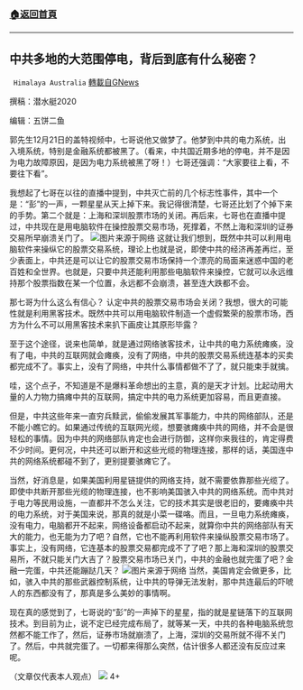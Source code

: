 ###  [:house:返回首頁](https://github.com/ourhimalayas/txt)
---

## 中共多地的大范围停电，背后到底有什么秘密？
` Himalaya Australia` [轉載自GNews](https://gnews.org/zh-hans/674193/)

撰稿：潜水艇2020

编辑：五饼二鱼

郭先生12月21日的盖特视频中，七哥说他又做梦了。他梦到中共的电力系统，出入境系统，特别是金融系统都被黑了。（看来，中共国近期多地的停电，并不是因为电力故障原因，是因为电力系统被黑了呀！）七哥还强调：“大家要往上看，不要往下看”。

我想起了七哥在以往的直播中提到，中共灭亡前的几个标志性事件，其中一个是：“彭”的一声，一颗星星从天上掉下来。我记得很清楚，七哥还比划了个掉下来的手势。第二个就是：上海和深圳股票市场的关闭。再后来，七哥也在直播中提过，中共现在是用电脑软件在操控股票交易市场，死撑着，不然上海和深圳的证券交易所早崩溃关门了。
![]()![](https://gnews-media-offload.s3.amazonaws.com/wp-content/uploads/2020/12/21223407/12.22-%E7%94%B5c.jpg)图片来源于网络
这就让我们想到，既然中共可以利用电脑软件来操纵它的股票交易系统，理论上也就是说，即使中共的经济再差再烂，至少表面上，中共还是可以让它的股票交易市场保持一个漂亮的局面来迷惑中国的老百姓和全世界。也就是，只要中共还能利用那些电脑软件来操控，它就可以永远维持那个股票指数在某一个位置，永远都不会崩溃，甚至连大跌都不会。

那七哥为什么这么有信心？ 认定中共的股票交易市场会关闭？我想，很大的可能性就是利用黑客技术。既然中共可以用电脑软件制造一个虚假繁荣的股票市场，西方为什么不可以用黑客技术来扒下画皮让其原形毕露？

至于这个途径，说来也简单，就是通过网络骇客技术，让中共的电力系统瘫痪，没有了电，中共的互联网就会瘫痪，没有了网络，中共的股票交易系统连基本的买卖都完成不了。事实上，没有了网络，中共什么事情都做不了了，就只能束手就擒。

哇，这个点子，不知道是不是爆料革命想出的主意，真的是天才计划。比起动用大量的人力物力搞瘫中共的互联网，搞定中共的电力系统更加容易，而且更直接。

但是，中共这些年来一直穷兵黩武，偷偷发展其军事能力，中共的网络部队，还是不能小瞧它的。如果通过传统的互联网光缆，想要骇瘫痪中共的网络，并不会是很轻松的事情。因为中共的网络部队肯定也会进行防御，这样你来我往的，肯定得费不少时间。更何况，中共还可以断开和这些光缆的物理连接，那样的话，美国连中共的网络系统都碰不到了，更别提要骇瘫它了。

当然，好消息是，如果美国利用星链提供的网络支持，就不需要依靠那些光缆了。即使中共断开那些光缆的物理连接，也不影响美国骇入中共的网络系统。而中共对于电力等民用设施，一直都并不怎么关注，它的技术其实是很老旧的，要瘫痪中共的电力系统，对于美国来说，那真的就是小菜一碟咯。而且，一旦电力系统瘫痪，没有电力，电脑都开不起来，网络设备都启动不起来，就算你中共的网络部队有天大的能力，也无能为力了吧？自然，它也不能再利用软件来操纵股票交易市场了。事实上，没有网络，它连基本的股票交易都完成不了了吧？那上海和深圳的股票交易所，不就只能关门大吉了？股票交易市场已关门，中共的金融也就完蛋了吧？金融一完蛋，中共还能蹦跶几天？
![]()![](https://gnews-media-offload.s3.amazonaws.com/wp-content/uploads/2020/12/21224146/12.22-c.jpg)图片来源于网络
当然，美国肯定会做更多，比如，骇入中共的那些武器控制系统，让中共的导弹无法发射，那中共连最后的吓唬人的东西都没有了，那真是多么美妙的事情啊。

现在真的感觉到了，七哥说的“彭”的一声掉下的星星，指的就是星链落下的互联网技术。到目前为止，说不定已经完成布局了，就等某一天，中共的各种电脑系统忽然都不能工作了，然后，证券市场就崩溃了，上海，深圳的交易所就不得不关门了。然后，中共就完蛋了。一切都来得那么突然，估计很多人都还没有反应过来呢。

（文章仅代表本人观点）
![]()![](https://gnews-media-offload.s3.amazonaws.com/wp-content/uploads/2020/12/20040800/IMG_1836-1.jpg)
4+
